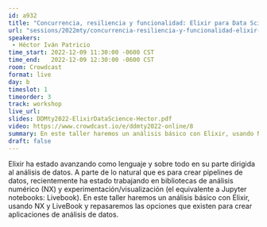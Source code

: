 ```yaml
---
id: a932
title: "Concurrencia, resiliencia y funcionalidad: Elixir para Data Science"
url: "sessions/2022mty/concurrencia-resiliencia-y-funcionalidad-elixir-para-datascience"
speakers:
 - Héctor Iván Patricio
time_start: 2022-12-09 11:30:00 -0600 CST
time_end:   2022-12-09 12:30:00 -0600 CST
room: Crowdcast
format: live
day: b
timeslot: 1
timeorder: 3
track: workshop
live_url: 
slides: DDMty2022-ElixirDataScience-Hector.pdf
video: https://www.crowdcast.io/e/ddmty2022-online/8
summary: En este taller haremos un análisis básico con Elixir, usando NX y LiveBook y repasaremos las opciones que existen para crear aplicaciones de análisis de datos.
draft: false
---
```


Elixir ha estado avanzando como lenguaje y sobre todo en su parte dirigida al análisis de datos. A parte de lo natural que es para crear pipelines de datos, recientemente ha estado trabajando en bibliotecas de análisis numérico (NX) y experimentación/visualización (el equivalente a Jupyter notebooks: Livebook). En este taller haremos un análisis básico con Elixir, usando NX y LiveBook y repasaremos las opciones que existen para crear aplicaciones de análisis de datos.
